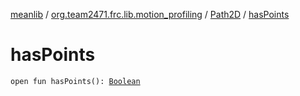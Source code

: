 [meanlib](../../index.md) / [org.team2471.frc.lib.motion_profiling](../index.md) / [Path2D](index.md) / [hasPoints](./has-points.md)

# hasPoints

`open fun hasPoints(): `[`Boolean`](https://kotlinlang.org/api/latest/jvm/stdlib/kotlin/-boolean/index.html)